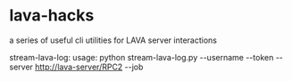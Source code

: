# lava-hacks
a series of useful cli utilities for LAVA server interactions

stream-lava-log:
 usage: python stream-lava-log.py --username <lava username> --token <lava token> --server <http://lava-server/RPC2> --job <lava job id>